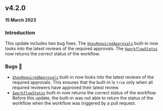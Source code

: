 ## v4.2.0

**15 March 2023**

### Introduction

This update includes two bug fixes. The [`$hasRequiredApprovals`](/guides/built-ins#hasrequiredapprovals) built-in now looks into the latest reviews of the required approvals. The [`$workflowStatus`](/guides/built-ins#workflowstatus) now returns the correct status of the workflow.

### Bugs :bug:

- [`$hasRequiredApprovals`](/guides/built-ins#hasrequiredapprovals) built-in now looks into the latest reviews of the required approvals. This ensures that the built-in is `true` only when all required reviewers have approved their latest review.
- [`$workflowStatus`](/guides/built-ins#workflowstatus) built-in now returns the correct status of the workflow. Before this update, the built-in was not able to return the status of the workflow when the workflow was triggered by a pull request.
